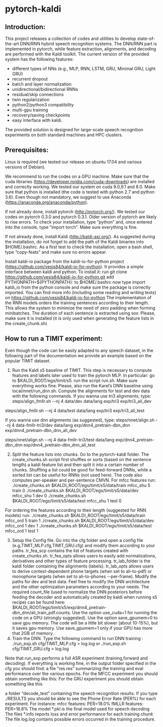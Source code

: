 # pytorch-kaldi


## Introduction:
This project releases a collection of codes and utilities to develop state-of-the-art DNN/RNN hybrid speech recognition systems. The DNN/RNN part is implemented in pytorch, while feature extraction, alignments, and decoding are performed with the Kaldi toolkit.  The current version of the provided system has the following features:
- different types of NNs (e.g., MLP, RNN, LSTM, GRU, Minimal GRU, Light GRU)
- recurrent dropout
- batch and layer normalization
- unidirectional/bidirectional RNNs
- residual/skip connections
- twin regularization
- python2/python3 compatibility
- multi-gpu training
- recovery/saving checkpoints
- easy interface with kaldi.

The provided solution is designed for large-scale speech recognition experiments on both standard machines and HPC clusters. 

## Prerequisites:
Linux is required (we tested our release on ubuntu 17.04 and various versions of Debian).

We recommend to run the codes on a GPU machine. Make sure that the cuda libraries (https://developer.nvidia.com/cuda-downloads) are installed and correctly working. We tested our system on cuda 9.0,9.1 and 8.0.
Make sure that python is installed (the code is tested with python 2.7 and python 3.6). Even though not mandatory, we suggest to use Anaconda (https://anaconda.org/anaconda/python).

If not already done, install pytorch (http://pytorch.org/). We tested our codes on pytorch 0.3.0 and pytorch 0.3.1. Older version of pytorch are likely to rise errors. To check your installation, type “python” and, once entered into the console, type “import torch”. Make sure everything is fine.

If not already done, install Kaldi (http://kaldi-asr.org/). As suggested during the installation, do not forget to add the path of the Kaldi binaries into $HOME/.bashrc. As a first test to check the installation, open a bash shell, type “copy-feats” and make sure no errors appear.

Install kaldi-io package from the kaldi-io-for-python project (https://github.com/vesis84/kaldi-io-for-python). It provides a simple interface between kaldi and python. To install it:
run git clone https://github.com/vesis84/kaldi-io-for-python.git
add PYTHONPATH=${PYTHONPATH}: to $HOME/.bashrc
now type import kaldi_io from the python console and make sure the package is correctly imported. You can find more info (including some reading and writing tests) on https://github.com/vesis84/kaldi-io-for-python
The implementation of the RNN models orders the training sentences according to their length. This allows the system to minimize the need of zero padding when forming minibatches. The duration of each sentence is extracted using sox. Please, make sure it is installed (it is only used when generating the feature lists in the create_chunk.sh)


## How to run a TIMIT experiment:
Even though the code can be easily adapted to any speech dataset, in the following part of the documentation we provide an example based on the popular TIMIT dataset.
1. Run the Kaldi s5 baseline of TIMIT.
This step is necessary to compute features and labels later used to train the pytorch MLP. In particular:
go to $KALDI_ROOT/egs/timit/s5.
run the script run.sh. Make sure everything works fine. Please, also run the Karel’s DNN baseline using local/nnet/run_dnn.sh.
Compute the alignments for test and dev data with the following commands.
If you wanna use tri3 alignments, type:
steps/align_fmllr.sh --nj 4 data/dev data/lang exp/tri3 exp/tri3_ali_dev

steps/align_fmllr.sh --nj 4 data/test data/lang exp/tri3 exp/tri3_ali_test


If you wanna use dnn alignments (as suggested), type:
steps/nnet/align.sh --nj 4 data-fmllr-tri3/dev data/lang exp/dnn4_pretrain-dbn_dnn exp/dnn4_pretrain-dbn_dnn_ali_dev

steps/nnet/align.sh --nj 4 data-fmllr-tri3/test data/lang exp/dnn4_pretrain-dbn_dnn exp/dnn4_pretrain-dbn_dnn_ali_test


2. Split the feature lists into chunks.
Go to the pytorch-kaldi folder. The create_chunks.sh script first shuffles or sorts (based on the sentence length) a kaldi feature list and then split it into a certain number of chunks. Shuffling a list could be good for feed-forward DNNs, while a sorted list can be useful for RNNs (not used here). The code also computes per-speaker and per-sentence CMVN.
For mfcc features run:
./create_chunks.sh $KALDI_ROOT/egs/timit/s5/data/train mfcc_shu 5 train 0
./create_chunks.sh $KALDI_ROOT/egs/timit/s5/data/dev mfcc_shu 1 dev 0
./create_chunks.sh $KALDI_ROOT/egs/timit/s5/data/test mfcc_shu 1 test 0


For ordering the features according to their length (suggested for RNN models) run:
./create_chunks.sh $KALDI_ROOT/egs/timit/s5/data/train mfcc_ord 5 train 1
./create_chunks.sh $KALDI_ROOT/egs/timit/s5/data/dev mfcc_ord 1 dev 1
./create_chunks.sh $KALDI_ROOT/egs/timit/s5/data/test mfcc_ord 1 test 1



3. Setup the Config file.
Go into the cfg folder and open a config file (e.g,TIMIT_MLP.cfg,TIMIT_GRU.cfg) and modify them according to your paths.
tr_fea_scp contains the list of features created with create_chunks.sh.
tr_fea_opts allows users to easily add normalizations, derivatives and other types of feature processing.
tr_lab_folder is the kaldi folder containing the alignments (labels).
tr_lab_opts allows users to derive context-dependent phone targets (when set to ali-to-pdf) or monophone targets (when set to ali-to-phones --per-frame).
Modify the paths for dev and test data.
Feel free to modify the DNN architecture and the other optimization parameters according to your needs.
The required count_file (used to normalize the DNN posteriors before feeding the decoder and automatically created by kaldi when running s5 recipe) can be found here: $KALDI_ROOT/egs/timit/s5/exp/dnn4_pretrain-dbn_dnn/ali_train_pdf.counts.
Use the option use_cuda=1 for running the code on a GPU (strongly suggested).
Use the option save_gpumem=0 to save gpu memory. The code will be a little bit slower (about 10-15%), but it saves gpu memory. Use save_gpumem=1 only if your GPU has more that 2GB of memory.
4. Train the DNN.
Type the following command to run DNN training :
./run_exp.sh cfg/TIMIT_MLP.cfg > log.log 
or 
./run_exp.sh cfg/TIMIT_GRU.cfg > log.log 


Note that run_exp performs a full ASR experiment (training,forward and decoding).
If everything is working fine,  in the output folder specified in the cfg you should find:
a file “res.res” summarizing the training and eval performance over the various epochs. 
For the MFCC experiment you should obtain something like this:
For the GRU experiment you should obtain something like this

a folder “decode_test” containing the speech recognition results. If you type ./RESULTS you should be able to see the Phone Error Rate (PER%) for each experiment. For instance:
mfcc features: PER=18.0%
fMLLR features: PER=16.8%
The model *.pkl is the final model used for speech decoding
The files *.info reports loss and error performance for each training chunk
The file log.log contains possible errors occurred in the training procedure.

